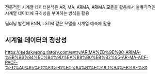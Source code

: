 전통적인 시계열 데이터분석은 AR, MA, ARMA, ARIMA 모들을 활용해서 불큐칙적인 시계열 데이터에 규칙성을 부여하는 방식을 활용

딥러닝 발전에 RNN, LSTM 같은 모델을 시계열 예측에 활용



## 시계열  데이터의 정상성

https://leedakyeong.tistory.com/entry/ARIMA%EB%9E%80-ARIMA-%EB%B6%84%EC%84%9D%EA%B8%B0%EB%B2%95-AR-MA-ACF-PACF-%EC%A0%95%EC%83%81%EC%84%B1%EC%9D%B4%EB%9E%80
